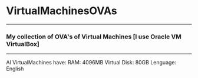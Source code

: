 # VirtualMachinesOVAs
<hr>

<h3>My collection of OVA's of Virtual Machines [I use Oracle VM VirtualBox]</h3>
<hr>

Al VirtualMachines have:
RAM:          4096MB
Virtual Disk: 80GB
Lenguage:     English
